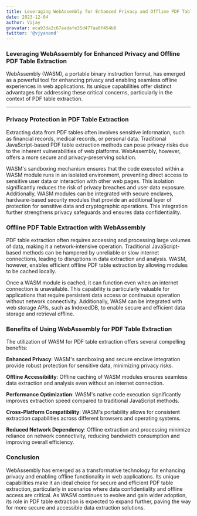 ```yaml
---
title: Leveraging WebAssembly for Enhanced Privacy and Offline PDF Table Extraction
date: 2023-12-04
author: Vijay
gravatar: eca93da2c67aadafe35d477aa8f454b8
twitter: '@vjyanand'
---
```


### Leveraging WebAssembly for Enhanced Privacy and Offline PDF Table Extraction

WebAssembly (WASM), a portable binary instruction format, has emerged as a powerful tool for enhancing privacy and enabling seamless offline experiences in web applications. Its unique capabilities offer distinct advantages for addressing these critical concerns, particularly in the context of PDF table extraction.

---

### Privacy Protection in PDF Table Extraction

 Extracting data from PDF tables often involves sensitive information, such as financial records, medical records, or personal data. Traditional JavaScript-based PDF table extraction methods can pose privacy risks due to the inherent vulnerabilities of web platforms. WebAssembly, however, offers a more secure and privacy-preserving solution.

 WASM's sandboxing mechanism ensures that the code executed within a WASM module runs in an isolated environment, preventing direct access to sensitive user data or interaction with other web pages. This isolation significantly reduces the risk of privacy breaches and user data exposure. Additionally, WASM modules can be integrated with secure enclaves, hardware-based security modules that provide an additional layer of protection for sensitive data and cryptographic operations. This integration further strengthens privacy safeguards and ensures data confidentiality.

### Offline PDF Table Extraction with WebAssembly

 PDF table extraction often requires accessing and processing large volumes of data, making it a network-intensive operation. Traditional JavaScript-based methods can be hampered by unreliable or slow internet connections, leading to disruptions in data extraction and analysis. WASM, however, enables efficient offline PDF table extraction by allowing modules to be cached locally.

 Once a WASM module is cached, it can function even when an internet connection is unavailable. This capability is particularly valuable for applications that require persistent data access or continuous operation without network connectivity. Additionally, WASM can be integrated with web storage APIs, such as IndexedDB, to enable secure and efficient data storage and retrieval offline.

### Benefits of Using WebAssembly for PDF Table Extraction

 The utilization of WASM for PDF table extraction offers several compelling benefits:

 **Enhanced Privacy**: WASM's sandboxing and secure enclave integration provide robust protection for sensitive data, minimizing privacy risks.

 **Offline Accessibility**: Offline caching of WASM modules ensures seamless data extraction and analysis even without an internet connection.

 **Performance Optimization**: WASM's native code execution significantly improves extraction speed compared to traditional JavaScript methods.

 **Cross-Platform Compatibility**: WASM's portability allows for consistent extraction capabilities across different browsers and operating systems.

 **Reduced Network Dependency**: Offline extraction and processing minimize reliance on network connectivity, reducing bandwidth consumption and improving overall efficiency.

### Conclusion

 WebAssembly has emerged as a transformative technology for enhancing privacy and enabling offline functionality in web applications. Its unique capabilities make it an ideal choice for secure and efficient PDF table extraction, particularly in scenarios where data confidentiality and offline access are critical. As WASM continues to evolve and gain wider adoption, its role in PDF table extraction is expected to expand further, paving the way for more secure and accessible data extraction solutions.